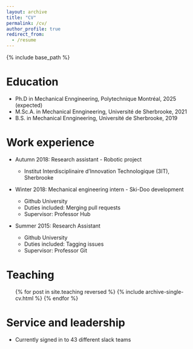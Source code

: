```yaml
---
layout: archive
title: "CV"
permalink: /cv/
author_profile: true
redirect_from:
  - /resume
---
```


{% include base_path %}

Education
======
* Ph.D in Mechanical Enngineering, Polytechnique Montréal, 2025 (expected)
* M.Sc.A. in Mechanical Enngineering, Université de Sherbrooke, 2021
* B.S. in Mechanical Enngineering, Université de Sherbrooke, 2019

Work experience
======
* Autumn 2018: Research assistant - Robotic project
  * Institut Interdisciplinaire d’Innovation Technologique (3IT), Sherbrooke

* Winter 2018: Mechanical engineering intern - Ski-Doo development
  * Github University
  * Duties included: Merging pull requests
  * Supervisor: Professor Hub

* Summer 2015: Research Assistant
  * Github University
  * Duties included: Tagging issues
  * Supervisor: Professor Git
  
<!-- Skills
======
* Skill 1
* Skill 2
  * Sub-skill 2.1
  * Sub-skill 2.2
  * Sub-skill 2.3
* Skill 3 -->

<!-- Publications
======
  <ul>{% for post in site.publications reversed %}
    {% include archive-single-cv.html %}
  {% endfor %}</ul>
  
Talks
======
  <ul>{% for post in site.talks reversed %}
    {% include archive-single-talk-cv.html  %}
  {% endfor %}</ul>
   -->
Teaching
======
  <ul>{% for post in site.teaching reversed %}
    {% include archive-single-cv.html %}
  {% endfor %}</ul>
  
Service and leadership
======
* Currently signed in to 43 different slack teams
